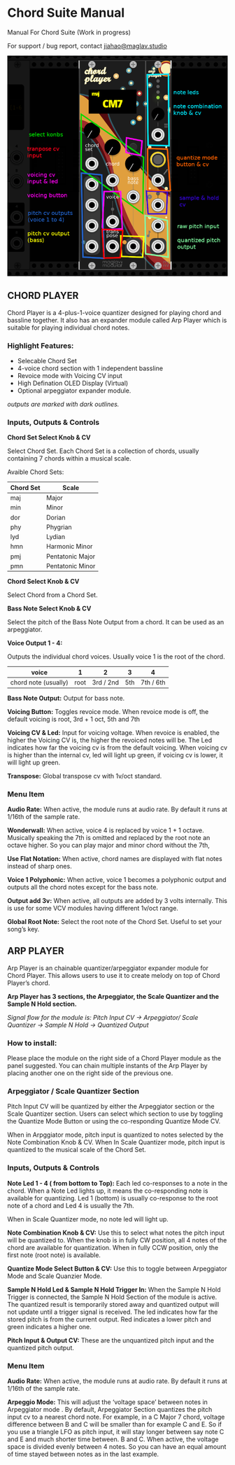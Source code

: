 # Chord Suite Manual
Manual For Chord Suite (Work in progress)

For support / bug report, contact jiahao@maglav.studio

![Alt text](.//chordsuite.png?raw=true "Chord Suite")

## CHORD PLAYER

Chord Player is a 4-plus-1-voice quantizer designed for playing chord and bassline together.
It also has an expander module called Arp Player which is suitable for playing individual chord notes.

### Highlight Features:
	
- Selecable Chord Set
- 4-voice chord section with 1 independent bassline
- Revoice mode with Voicing CV input
- High Defination OLED Display (Virtual)
- Optional arpeggiator expander module.

*outputs are marked with dark outlines.*

### Inputs, Outputs & Controls

**Chord Set Select Knob & CV**  

Select Chord Set. Each Chord Set is a collection of chords, usually containing 7 chords within a musical scale.

Avaible Chord Sets:

| Chord Set | Scale            |
|-----------|------------------|
| maj       | Major            |
| min       | Minor            |
| dor       | Dorian           |
| phy       | Phygrian         |
| lyd       | Lydian           |
| hmn       | Harmonic Minor   |
| pmj       | Pentatonic Major |
| pmn       | Pentatonic Minor |

**Chord Select Knob & CV**  

  Select Chord from a Chord Set.

**Bass Note Select Knob & CV**  

  Select the pitch of the Bass Note Output from a chord. It can be used as an arpeggiator.

**Voice Output 1 - 4:**  

  Outputs the individual chord voices. Usually voice 1 is the root of the chord.
	
| voice                | 1    | 2         | 3   | 4         |
|----------------------|------|-----------|-----|-----------|
| chord note (usually) | root | 3rd / 2nd | 5th | 7th / 6th |



**Bass Note Output:** Output for bass note.

**Voicing Button:** Toggles revoice mode. When revoice mode is off, the default voicing is root, 3rd + 1 oct, 5th and 7th

**Voicing CV & Led:** Input for voicing voltage. When revoice is enabled, the higher the Voicing CV is, the higher the revoiced notes will be.
The Led indicates how far the voicing cv is from the default voicing. When voicing cv is higher than the internal cv, led will light up green, if voicing cv is lower, it will light up green.

**Transpose:** Global transpose cv with 1v/oct standard.

### Menu Item
**Audio Rate:** When active, the module runs at audio rate. By default it runs at 1/16th of the sample rate. 

**Wonderwall:** When active, voice 4 is replaced by voice 1 + 1 octave. Musically speaking the 7th is omitted and replaced by the root note an octave higher. So you can play major and minor chord without the 7th,

**Use Flat Notation:** When active, chord names are displayed with flat notes instead of sharp ones.

**Voice 1 Polyphonic:** When active, voice 1 becomes a polyphonic output and outputs all the chord notes except for the bass note.

**Output add 3v:** When active, all outputs are added by 3 volts internally. This is use for some VCV modules having different 1v/oct range.

**Global Root Note:** Select the root note of the Chord Set. Useful to set your song’s key.

## ARP PLAYER

Arp Player is an chainable quantizer/arpeggiator expander module for Chord Player. This allows users to use it to create melody on top of Chord Player’s chord.

**Arp Player has 3 sections, the Arpeggiator, the Scale Quantizer and the Sample N Hold section.**

*Signal flow for the module is:*
	*Pitch Input CV -> Arpeggiator/ Scale Quantizer -> Sample N Hold -> Quantized Output*

### How to install:  
Please place the module on the right side of a Chord Player module as the panel suggested. You can chain multiple instants of the Arp Player by placing another one on the right side of the previous one.

### Arpeggiator / Scale Quantizer Section
Pitch Input CV will be quantized by either the Arpeggiator section or the Scale Quantizer section. Users can select which section to use by toggling the Quantize Mode Button or using the co-responding Quantize Mode CV.

When in Arpggiator mode, pitch input is quantized to notes selected by the Note Combination Knob & CV. When In Scale Quantizer mode, pitch input is quantized to the musical scale of the Chord Set.

### Inputs, Outputs & Controls
**Note Led 1 - 4 ( from bottom to Top):** Each led co-responses to a note in the chord. When a Note Led lights up, it means the co-responding note is available for quantizing. Led 1 (bottom) is usually co-response to the root note of a chord and Led 4 is usually the 7th.

When in Scale Quantizer mode, no note led will light up.
 
**Note Combination Knob & CV:** Use this to select what notes the pitch input will be quantized to.
When the knob is in fully CW position, all 4 notes of the chord are available for quantization. When in fully CCW position, only the first note (root note) is available.

**Quantize Mode Select Button & CV:** Use this to toggle between Arpeggiator Mode and Scale Quanzier Mode.

**Sample N Hold Led & Sample N Hold Trigger In:** When the Sample N Hold Trigger is connected, the Sample N Hold Section of the module is active. The quantized result is temporarily stored away and quantized output will not update until a trigger signal is received.
The led indicates how far the stored pitch is from the current output. Red indicates a lower pitch and green indicates a higher one.

**Pitch Input & Output CV:** These are the unquantized pitch input and the quantized pitch output.

### Menu Item

**Audio Rate:** When active, the module runs at audio rate. By default it runs at 1/16th of the sample rate. 

**Arpeggio Mode:** This will adjust the ‘voltage space’ between notes in Arpeggiator mode . By default, Arpeggiator Section quantizes the pitch input cv to a nearest chord note. 
For example, in a C Major 7 chord, voltage difference between B and C will be smaller than for example C and E. So if you use a triangle LFO as pitch input, it will stay longer between say note C and E and much shorter time between. B and C.
	When active, the voltage space is divided evenly between 4 notes. So you can have an equal amount of time stayed between notes as in the last example.


